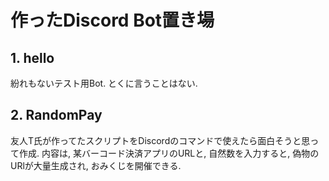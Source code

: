 # 作ったDiscord Bot置き場
## 1. hello
紛れもないテスト用Bot. とくに言うことはない. 

## 2. RandomPay
友人T氏が作ってたスクリプトをDiscordのコマンドで使えたら面白そうと思って作成. 
内容は, 某バーコード決済アプリのURLと, 自然数を入力すると, 偽物のURlが大量生成され, おみくじを開催できる. 